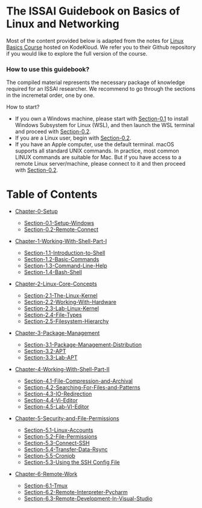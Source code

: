 # The ISSAI Guidebook on Basics of Linux and Networking

Most of the content provided below is adapted from the notes for [Linux Basics Course](https://github.com/kodekloudhub/linux-basics-course) hosted on KodeKloud. We refer you to their Github repository if you would like to explore the full version of the course.

### How to use this guidebook?
The compiled material represents the necessary package of knowledge required for an ISSAI researcher.  We recommend to go through the sections in the incremetal order, one by one.

How to start?
- If you own a Windows machine, please start with [Section-0.1](docs/00-Setup/01-Setup-Windows.md) to install Windows Subsystem for Linux (WSL), and then launch the WSL terminal and proceed with [Section-0.2](docs/00-Setup/02-Remote-Connect.md). 
- If you are a Linux user, begin with [Section-0.2](docs/00-Setup/02-Remote-Connect.md). 
- If you have an Apple computer, use the default terminal. macOS supports all standard UNIX commands. In practice, most common LINUX commands are suitable for Mac. But if you have access to a remote Linux server/machine, please connect to it and then proceed with [Section-0.2](docs/00-Setup/02-Remote-Connect.md). 

# Table of Contents

- [Chapter-0-Setup](docs/00-Setup)
  
  - [Section-0.1-Setup-Windows](docs/00-Setup/01-Setup-Windows.md)
  - [Section-0.2-Remote-Connect](docs/00-Setup/02-Remote-Connect.md)

- [Chapter-1-Working-With-Shell-Part-I](docs/01-Working-With-Shell-Part-I)

  - [Section-1.1-Introduction-to-Shell](docs/01-Working-With-Shell-Part-I/01-Introduction-to-Shell.md)
  - [Section-1.2-Basic-Commands](docs/01-Working-With-Shell-Part-I/02-Basic-Commands.md)
  - [Section-1.3-Command-Line-Help](docs/01-Working-With-Shell-Part-I/03-Command-Line-Help.md)
  - [Section-1.4-Bash-Shell](docs/01-Working-With-Shell-Part-I/04-Bash-Shell.md)

- [Chapter-2-Linux-Core-Concepts](docs/02-Linux-Core-Concepts)

  - [Section-2.1-The-Linux-Kernel](docs/02-Linux-Core-Concepts/01-The-Linux-Kernel.md)
  - [Section-2.2-Working-With-Hardware](docs/02-Linux-Core-Concepts/02-Working-with-hardware.md)
  - [Section-2.3-Lab-Linux-Kernel](docs/02-Linux-Core-Concepts/03-Lab-Linux-Kernel.md)
  - [Section-2.4-File-Types](docs/02-Linux-Core-Concepts/04-File-Types.md)
  - [Section-2.5-Filesystem-Hierarchy](docs/02-Linux-Core-Concepts/05-Filesystem-Hierarchy.md)
  
- [Chapter-3-Package-Management](docs/03-Package-Management)

  - [Section-3.1-Package-Management-Distribution](docs/03-Package-Management/01-Package-Management-Distribution.md)
  - [Section-3.2-APT](docs/03-Package-Management/02-APT.md)
  - [Section-3.3-Lab-APT](docs/03-Package-Management/03-Lab-APT.md)


- [Chapter-4-Working-With-Shell-Part-II](docs/04-Working-With-Shell-Part-II)

  - [Section-4.1-File-Compression-and-Archival](docs/04-Working-With-Shell-Part-II/01-File-Compression-and-Archival.md)
  - [Section-4.2-Searching-For-Files-and-Patterns](docs/04-Working-With-Shell-Part-II/02-Searching-for-files-and-patterns.md)
  - [Section-4.3-IO-Redirection](docs/04-Working-With-Shell-Part-II/03-IO-Redirection.md)
  - [Section-4.4-Vi-Editor](docs/04-Working-With-Shell-Part-II/04-Vi-Editor.md)
  - [Section-4.5-Lab-VI-Editor](docs/04-Working-With-Shell-Part-II/05-Lab-VI-Editor.md)

- [Chapter-5-Security-and-File-Permissions](docs/05-Security-and-File-Permissions)

  - [Section-5.1-Linux-Accounts](docs/05-Security-and-File-Permissions/01-Linux-Accounts.md)
  - [Section-5.2-File-Permissions](docs/05-Security-and-File-Permissions/02-File-Permissions.md)
  - [Section-5.3-Connect-SSH](docs/05-Security-and-File-Permissions/03-SSH.md)
  - [Section-5.4-Transfer-Data-Rsync](docs/05-Security-and-File-Permissions/04-Rsync.md)
  - [Section-5.5-Cronjob](docs/05-Security-and-File-Permissions/05-Cronjob.md)
  - [Section-5.3-Using the SSH Config File](docs/05-Security-and-File-Permissions/03-SSH.md)

- [Chapter-6-Remote-Work](docs/08-Remote-Work)
  - [Section-6.1-Tmux](docs/08-Remote-Work/01-Tmux.md)
  - [Section-6.2-Remote-Interpreter-Pycharm](docs/08-Remote-Work/02-Remote-Interpreter-Pycharm.md)
  - [Section-6.3-Remote-Development-In-Visual-Studio](docs/08-Remote-Work/03-Remote-Development_Visual_Code.md)

